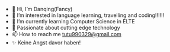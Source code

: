 - 👋 Hi, I’m Danqing(Fancy)
- 👀 I’m interested in language learning, travelling and coding!!!!!!
- 🌱 I’m currently learning Computer Science in ELTE
- 💞️ Passionate about cutting edge technology
- 📫 How to reach me tutu990329@gmail.com
- ✨ Keine Angst davor haben!

<!---
FancyBrandy/FancyBrandy is a ✨ special ✨ repository because its `README.md` (this file) appears on your GitHub profile.
You can click the Preview link to take a look at your changes.
--->

